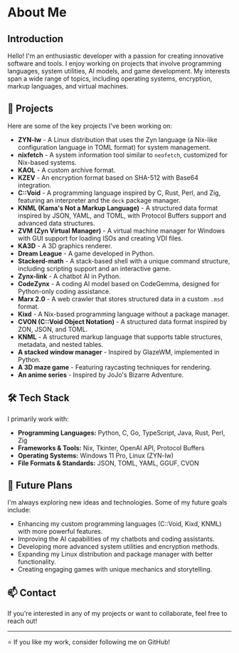 # About Me

## Introduction
Hello! I'm an enthusiastic developer with a passion for creating innovative software and tools. I enjoy working on projects that involve programming languages, system utilities, AI models, and game development. My interests span a wide range of topics, including operating systems, encryption, markup languages, and virtual machines.

## 🚀 Projects
Here are some of the key projects I've been working on:

- **ZYN-lw** - A Linux distribution that uses the Zyn language (a Nix-like configuration language in TOML format) for system management.
- **nixfetch** - A system information tool similar to `neofetch`, customized for Nix-based systems.
- **KAOL** - A custom archive format.
- **KZEV** - An encryption format based on SHA-512 with Base64 integration.
- **C::Void** - A programming language inspired by C, Rust, Perl, and Zig, featuring an interpreter and the `deck` package manager.
- **KNML (Kama's Not a Markup Language)** - A structured data format inspired by JSON, YAML, and TOML, with Protocol Buffers support and advanced data structures.
- **ZVM (Zyn Virtual Manager)** - A virtual machine manager for Windows with GUI support for loading ISOs and creating VDI files.
- **KA3D** - A 3D graphics renderer.
- **Dream League** - A game developed in Python.
- **Stackerd-math** - A stack-based shell with a unique command structure, including scripting support and an interactive game.
- **Zynx-link** - A chatbot AI in Python.
- **CodeZynx** - A coding AI model based on CodeGemma, designed for Python-only coding assistance.
- **Marx 2.0** - A web crawler that stores structured data in a custom `.msd` format.
- **Kixd** - A Nix-based programming language without a package manager.
- **CVON (C::Void Object Notation)** - A structured data format inspired by ZON, JSON, and TOML.
- **KNML** - A structured markup language that supports table structures, metadata, and nested tables.
- **A stacked window manager** - Inspired by GlazeWM, implemented in Python.
- **A 3D maze game** - Featuring raycasting techniques for rendering.
- **An anime series** - Inspired by JoJo's Bizarre Adventure.

## 🛠️ Tech Stack
I primarily work with:
- **Programming Languages:** Python, C, Go, TypeScript, Java, Rust, Perl, Zig
- **Frameworks & Tools:** Nix, Tkinter, OpenAI API, Protocol Buffers
- **Operating Systems:** Windows 11 Pro, Linux (ZYN-lw)
- **File Formats & Standards:** JSON, TOML, YAML, GGUF, CVON

## 🎯 Future Plans
I'm always exploring new ideas and technologies. Some of my future goals include:
- Enhancing my custom programming languages (C::Void, Kixd, KNML) with more powerful features.
- Improving the AI capabilities of my chatbots and coding assistants.
- Developing more advanced system utilities and encryption methods.
- Expanding my Linux distribution and package manager with better functionality.
- Creating engaging games with unique mechanics and storytelling.

## 📫 Contact
If you're interested in any of my projects or want to collaborate, feel free to reach out!

---
⭐ If you like my work, consider following me on GitHub!

